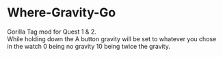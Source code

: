 # Where-Gravity-Go
Gorilla Tag mod for Quest 1 &amp; 2.<br> While holding down the A button gravity will be set to whatever you chose in the watch 0 being no gravity 10 being twice the gravity.<br>
